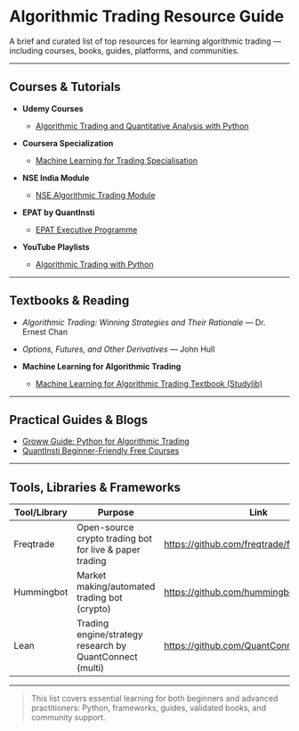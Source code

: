 # Algorithmic Trading Resource Guide

A brief and curated list of top resources for learning algorithmic trading — including courses, books, guides, platforms, and communities.

---

## Courses & Tutorials

- **Udemy Courses**
  - [Algorithmic Trading and Quantitative Analysis with Python](https://www.udemy.com/course/algorithmic-trading-quantitative-analysis-using-python/)

- **Coursera Specialization**
  - [Machine Learning for Trading Specialisation](https://www.coursera.org/specializations/machine-learning-trading)

- **NSE India Module**
  - [NSE Algorithmic Trading Module](https://www.nseindia.com/learning/modular-courses)

- **EPAT by QuantInsti**
  - [EPAT Executive Programme](https://www.quantinsti.com/epat)

- **YouTube Playlists**
  - [Algorithmic Trading with Python](https://www.youtube.com/watch?v=xfzGZB4HhEE)

---

## Textbooks & Reading

- *Algorithmic Trading: Winning Strategies and Their Rationale* — Dr. Ernest Chan
- *Options, Futures, and Other Derivatives* — John Hull

- **Machine Learning for Algorithmic Trading**
  - [Machine Learning for Algorithmic Trading Textbook (Studylib)](https://studylib.net/doc/26311034/machine-learning-for-algorithmic-trading-predictive)

---

## Practical Guides & Blogs

- [Groww Guide: Python for Algorithmic Trading](https://groww.in/blog/algorithmic-trading-with-python)
- [QuantInsti Beginner-Friendly Free Courses](https://blog.quantinsti.com/learn-algorithmic-trading/)

---

## Tools, Libraries & Frameworks

| Tool/Library   | Purpose                                                   | Link                                                   |
|----------------|-----------------------------------------------------------|--------------------------------------------------------|
| Freqtrade      | Open-source crypto trading bot for live & paper trading   | https://github.com/freqtrade/freqtrade                 |
| Hummingbot     | Market making/automated trading bot (crypto)              | https://github.com/hummingbot/hummingbot               |
| Lean           | Trading engine/strategy research by QuantConnect (multi)  | https://github.com/QuantConnect/Lean                   |

---

> This list covers essential learning for both beginners and advanced practitioners: Python, frameworks, guides, validated books, and community support.
